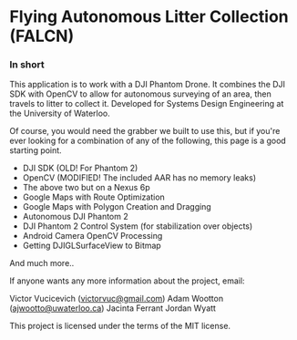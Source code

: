 # Flying Autonomous Litter Collection (FALCN)

### In short

This application is to work with a DJI Phantom Drone. It combines the DJI SDK with OpenCV to allow for autonomous surveying of an area, then travels to litter to collect it. Developed for Systems Design Engineering at the University of Waterloo. 

Of course, you would need the grabber we built to use this, but if you're ever looking for a combination of any of the following, this page is a good starting point. 

* DJI SDK (OLD! For Phantom 2)
* OpenCV (MODIFIED! The included AAR has no memory leaks)
* The above two but on a Nexus 6p
* Google Maps with Route Optimization
* Google Maps with Polygon Creation and Dragging
* Autonomous DJI Phantom 2
* DJI Phantom 2 Control System (for stabilization over objects)
* Android Camera OpenCV Processing
* Getting DJIGLSurfaceView to Bitmap

And much more.. 

If anyone wants any more information about the project, email:

Victor Vucicevich (victorvuc@gmail.com)
Adam Wootton (ajwootto@uwaterloo.ca)
Jacinta Ferrant
Jordan Wyatt

This project is licensed under the terms of the MIT license.
